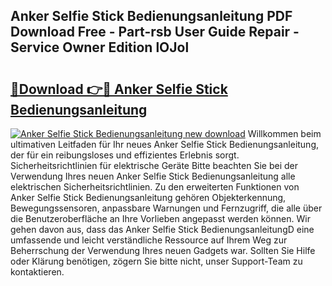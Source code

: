 ## Anker Selfie Stick Bedienungsanleitung PDF Download Free - Part-rsb User Guide Repair - Service Owner Edition lOJol

# <h2><a href="http://df1arf7.blite.top/?on=Anker+Selfie+Stick+Bedienungsanleitung">🔗Download 👉🔴 Anker Selfie Stick Bedienungsanleitung</a></h2>

[![Anker Selfie Stick Bedienungsanleitung new download](https://i.imgur.com/lujVjoI.png)](http://df1arf7.blite.top/?on=Anker+Selfie+Stick+Bedienungsanleitung)
Willkommen beim ultimativen Leitfaden für Ihr neues Anker Selfie Stick Bedienungsanleitung, der für ein reibungsloses und effizientes Erlebnis sorgt. Sicherheitsrichtlinien für elektrische Geräte Bitte beachten Sie bei der Verwendung Ihres neuen Anker Selfie Stick Bedienungsanleitung alle elektrischen Sicherheitsrichtlinien. Zu den erweiterten Funktionen von Anker Selfie Stick Bedienungsanleitung gehören Objekterkennung, Bewegungssensoren, anpassbare Warnungen und Fernzugriff, die alle über die Benutzeroberfläche an Ihre Vorlieben angepasst werden können. Wir gehen davon aus, dass das Anker Selfie Stick BedienungsanleitungD eine umfassende und leicht verständliche Ressource auf Ihrem Weg zur Beherrschung der Verwendung Ihres neuen Gadgets war. Sollten Sie Hilfe oder Klärung benötigen, zögern Sie bitte nicht, unser Support-Team zu kontaktieren.
